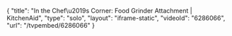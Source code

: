 {
    "title": "In the Chef\u2019s Corner: Food Grinder Attachment | KitchenAid",
    "type": "solo",
    "layout": "iframe-static",
    "videoId": "6286066",
    "url": "\/tvpembed\/6286066"
}